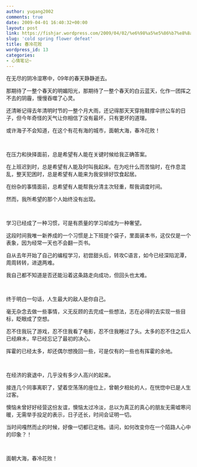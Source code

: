 ```yaml
---
author: yugang2002
comments: true
date: 2009-04-01 16:40:32+00:00
layout: post
link: https://fishjar.wordpress.com/2009/04/02/%e6%98%a5%e5%86%b7%e8%8a%b1%e8%b4%a5/
slug: 'cold spring flower defeat'
title: 春冷花败
wordpress_id: 13
categories:
- 心情笔记~
---
```


在无尽的阴冷湿寒中，09年的春天静静逝去。

那期待了一整个春天的明媚阳光，那期待了一整个春天的白云蓝天，化作一团挥之不去的阴霾，慢慢吞噬了心灵。

还清晰记得去年清明时节的一整个月大雨，还记得那天天穿拖鞋撑伞挤公车的日子，但今年奇怪的天气让你相信了没有最坏，只有更坏的道理。

或许海子不会知道，在这个有花有海的城市，面朝大海，春冷花败！

 

在压力和抉择面前，总是希望有人能在关键时候给我正确答案。

在上班迟到时，总是希望有人能及时叫我起床。在为吃什么而苦恼时，在作息混乱，整天犯困时，总是希望有人能来为我安排好饮食起居。

在纷杂的事情面前，总希望有人能帮我分清主次轻重，帮我调度时间。

然而，我所希望的那个人始终没有出现。

 

学习已经成了一种习惯，可是有质量的学习却成为一种奢望。

这段时间我唯一新养成的一个习惯是上下班提个袋子，里面装本书，这仅仅是一个表象，因为经常一天也不会翻一页书。

自从去年开始了自己的编程学习，初尝甜头后，转攻C语言，如今已经深陷泥潭，周周转转，进退两难。

我自己都不知道是否还能沿着这条路走向成功，但回头也太难。

 

终于明白一句话，人生最大的敌人是你自己。

毫无杂念去做一些事情，义无反顾的去完成一些想法，志在必得的去实现一些目标，眨眼成了空想。

忍不住我玩了游戏，忍不住我看了电影，忍不住我睡过了头。太多的忍不住之后人已经麻木，早已经忘记了最初的决心。

挥霍的已经太多，却还偶尔想挽回一些，可是仅有的一些也有挥霍的余地。

 

在经济的衰退中，几乎没有多少人高兴的起来。

接连几个同事离职了，望着空荡荡的座位上，曾朝夕相处的人，在恍惚中已是人生过客。

懊恼未曾好好经营这份友谊，懊恼太过冷淡，总以为真正的真心的朋友无需嘘寒问暖，无需举手投足的表示，日子还长，时间会证明一切。

当时间嘎然而止的时候，好像一切都已定格。请问，如何改变你在一个陌路人心中的印象？！

 

面朝大海，春冷花败！
